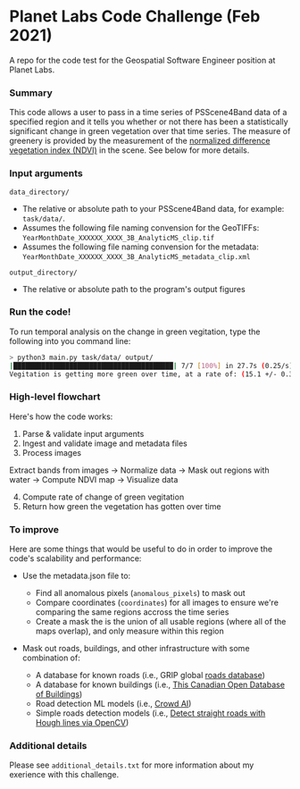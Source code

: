 # Planet Labs Code Challenge (Feb 2021)
A repo for the code test for the Geospatial Software Engineer position at Planet Labs.

### Summary
This code allows a user to pass in a time series of PSScene4Band data of a specified region and it tells you whether or not there has been a statistically significant change in green vegetation over that time series. The measure of greenery is provided by the measurement of the [normalized difference vegetation
index (NDVI)](https://en.wikipedia.org/wiki/Normalized_difference_vegetation_index) in the scene. See below for more details.

### Input arguments
```data_directory/```
- The relative or absolute path to your PSScene4Band data, for example: ```task/data/```.
- Assumes the following file naming convension for the GeoTIFFs: ```YearMonthDate_XXXXXX_XXXX_3B_AnalyticMS_clip.tif```
- Assumes the following file naming convension for the metadata: ```YearMonthDate_XXXXXX_XXXX_3B_AnalyticMS_metadata_clip.xml```

```output_directory/```
- The relative or absolute path to the program's output figures

### Run the code!
To run temporal analysis on the change in green vegitation, type the following into you command line:

```bash
> python3 main.py task/data/ output/
|████████████████████████████████████████| 7/7 [100%] in 27.7s (0.25/s)
Vegitation is getting more green over time, at a rate of: (15.1 +/- 0.3) % per day.
```

### High-level flowchart
Here's how the code works:

1) Parse & validate input arguments
2) Ingest and validate image and metadata files
3) Process images

Extract bands from images &rarr; Normalize data &rarr; Mask out regions with water &rarr; Compute NDVI map &rarr; Visualize data

4) Compute rate of change of green vegitation
5) Return how green the vegetation has gotten over time

### To improve
Here are some things that would be useful to do in order to improve the code's scalability and performance:

- Use the metadata.json file to:
    - Find all anomalous pixels (```anomalous_pixels```) to mask out
    - Compare coordinates (```coordinates```) for all images to ensure we're comparing the same regions accross the time series
    - Create a mask the is the union of all usable regions (where all of the maps overlap), and only measure within this region

- Mask out roads, buildings, and other infrastructure with some combination of:
    - A database for known roads (i.e., GRIP global [roads database](https://www.globio.info/download-grip-dataset))
    - A database for known buildings (i.e., [This Canadian Open Database of Buildings](https://www.statcan.gc.ca/eng/lode/databases/odb))
    - Road detection ML models (i.e., [Crowd AI](https://www.crowdai.com/))
    - Simple roads detection models (i.e., [Detect straight roads with Hough lines via OpenCV](https://opencv-python-tutroals.readthedocs.io/en/latest/py_tutorials/py_imgproc/py_houghlines/py_houghlines.html))


### Additional details
Please see ```additional_details.txt``` for more information about my exerience with this challenge.
